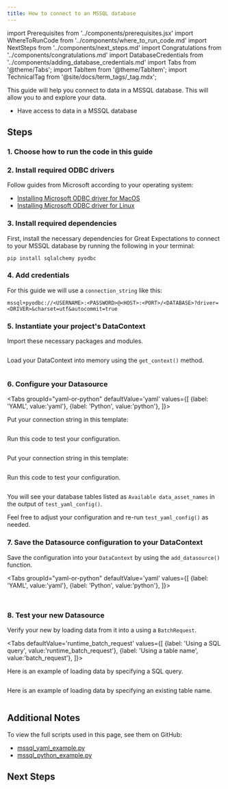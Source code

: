 ```yaml
---
title: How to connect to an MSSQL database
---
```

import Prerequisites from '../components/prerequisites.jsx'
import WhereToRunCode from '../components/where_to_run_code.md'
import NextSteps from '../components/next_steps.md'
import Congratulations from '../components/congratulations.md'
import DatabaseCredentials from '../components/adding_database_credentials.md'
import Tabs from '@theme/Tabs';
import TabItem from '@theme/TabItem';
import TechnicalTag from '@site/docs/term_tags/_tag.mdx';

This guide will help you connect to data in a MSSQL database.
This will allow you to <TechnicalTag tag="validation" text="Validate" /> and explore your data.

<Prerequisites>

- Have access to data in a MSSQL database

</Prerequisites>

## Steps

### 1. Choose how to run the code in this guide

<WhereToRunCode />

### 2. Install required ODBC drivers

Follow guides from Microsoft according to your operating system:

- [Installing Microsoft ODBC driver for MacOS](https://docs.microsoft.com/en-us/sql/connect/odbc/linux-mac/install-microsoft-odbc-driver-sql-server-macos)
- [Installing Microsoft ODBC driver for Linux](https://docs.microsoft.com/en-us/sql/connect/odbc/linux-mac/installing-the-microsoft-odbc-driver-for-sql-server)

### 3. Install required dependencies

First, install the necessary dependencies for Great Expectations to connect to your MSSQL database by running the following in your terminal:

```console
pip install sqlalchemy pyodbc
```

### 4. Add credentials

<DatabaseCredentials />

For this guide we will use a `connection_string` like this:

```
mssql+pyodbc://<USERNAME>:<PASSWORD>@<HOST>:<PORT>/<DATABASE>?driver=<DRIVER>&charset=utf&autocommit=true
```

### 5. Instantiate your project's DataContext

Import these necessary packages and modules.

```python name="tests/integration/docusaurus/connecting_to_your_data/database/mssql_yaml_example.py imports"
```

Load your DataContext into memory using the `get_context()` method.

```python name="tests/integration/docusaurus/connecting_to_your_data/database/mssql_yaml_example.py get_context"
```

### 6. Configure your Datasource

<Tabs
  groupId="yaml-or-python"
  defaultValue='yaml'
  values={[
  {label: 'YAML', value:'yaml'},
  {label: 'Python', value:'python'},
  ]}>

<TabItem value="yaml">

Put your connection string in this template:

```yaml name="tests/integration/docusaurus/connecting_to_your_data/database/mssql_yaml_example.py datasource config"
```

Run this code to test your configuration.

```python name="tests/integration/docusaurus/connecting_to_your_data/database/mssql_yaml_example.py test datasource config"
```

</TabItem>

<TabItem value="python">

Put your connection string in this template:

```python name="tests/integration/docusaurus/connecting_to_your_data/database/mssql_python_example.py datasource config"
```

Run this code to test your configuration.

```python name="tests/integration/docusaurus/connecting_to_your_data/database/mssql_python_example.py test datasource config"
```

</TabItem>

</Tabs>

You will see your database tables listed as `Available data_asset_names` in the output of `test_yaml_config()`.

Feel free to adjust your configuration and re-run `test_yaml_config()` as needed.

### 7. Save the Datasource configuration to your DataContext

Save the configuration into your `DataContext` by using the `add_datasource()` function.

<Tabs
  groupId="yaml-or-python"
  defaultValue='yaml'
  values={[
  {label: 'YAML', value:'yaml'},
  {label: 'Python', value:'python'},
  ]}>

<TabItem value="yaml">

```python name="tests/integration/docusaurus/connecting_to_your_data/database/mssql_yaml_example.py add datasource config"
```

</TabItem>

<TabItem value="python">

```python name="tests/integration/docusaurus/connecting_to_your_data/database/mssql_python_example.py add datasource config"
```

</TabItem>

</Tabs>

### 8. Test your new Datasource

Verify your new <TechnicalTag tag="datasource" text="Datasource" /> by loading data from it into a <TechnicalTag tag="validator" text="Validator" /> using a `BatchRequest`.

<Tabs
  defaultValue='runtime_batch_request'
  values={[
  {label: 'Using a SQL query', value:'runtime_batch_request'},
  {label: 'Using a table name', value:'batch_request'},
  ]}>

<TabItem value="runtime_batch_request">

Here is an example of loading data by specifying a SQL query.

```python name="tests/integration/docusaurus/connecting_to_your_data/database/mssql_yaml_example.py load data with query"
```

</TabItem>

<TabItem value="batch_request">

Here is an example of loading data by specifying an existing table name.

```python name="tests/integration/docusaurus/connecting_to_your_data/database/mssql_yaml_example.py load data with table name"
```

</TabItem>

</Tabs>

<Congratulations />

## Additional Notes

To view the full scripts used in this page, see them on GitHub:

- [mssql_yaml_example.py](https://github.com/great-expectations/great_expectations/blob/develop/tests/integration/docusaurus/connecting_to_your_data/database/mssql_yaml_example.py)
- [mssql_python_example.py](https://github.com/great-expectations/great_expectations/blob/develop/tests/integration/docusaurus/connecting_to_your_data/database/mssql_python_example.py)

## Next Steps

<NextSteps />
